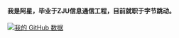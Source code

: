 #### 我是阿星，毕业于ZJU信息通信工程，目前就职于字节跳动。

[![我的 GitHub 数据](https://github-readme-stats.vercel.app/api?username=55utah&show_icons=true&theme=default&disable_animations=true&hide_rank=true&hide_title=true&hide=prs,contribs)]()
